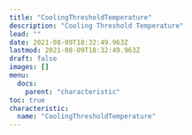 ```yaml
---
title: "CoolingThresholdTemperature"
description: "Cooling Threshold Temperature"
lead: ""
date: 2021-08-09T18:32:49.963Z
lastmod: 2021-08-09T18:32:49.963Z
draft: false
images: []
menu:
  docs:
    parent: "characteristic"
toc: true
characteristic:
  name: "CoolingThresholdTemperature"
---
```

